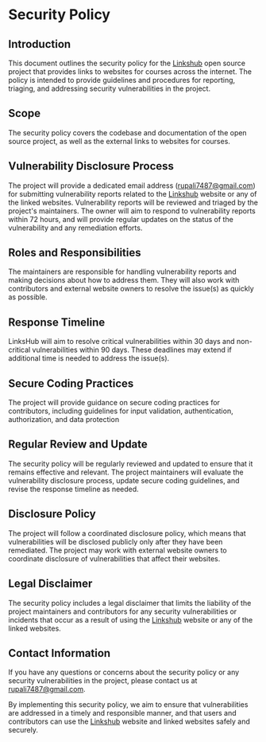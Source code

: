 
# Security Policy




## Introduction

This document outlines the security policy for the [Linkshub](https://linkshub.vercel.app/) open source project that provides links to websites for courses across the internet. The policy is intended to provide guidelines and procedures for reporting, triaging, and addressing security vulnerabilities in the project.
## Scope

The security policy covers the codebase and documentation of the open source project, as well as the external links to websites for courses.
## Vulnerability Disclosure Process

The project will provide a dedicated email address (rupali7487@gmail.com) for submitting vulnerability reports related to the [Linkshub](https://linkshub.vercel.app/) website or any of the linked websites. Vulnerability reports will be reviewed and triaged by the project's maintainers. The owner will aim to respond to vulnerability reports within 72 hours, and will provide regular updates on the status of the vulnerability and any remediation efforts.
## Roles and Responsibilities

The maintainers are responsible for handling vulnerability reports and making decisions about how to address them. They will also work with contributors and external website owners to resolve the issue(s) as quickly as possible.



## Response Timeline

LinksHub will aim to resolve critical vulnerabilities within 30 days and non-critical vulnerabilities within 90 days. These deadlines may extend if additional time is needed to address the issue(s).


##  Secure Coding Practices

The project will provide guidance on secure coding practices for contributors, including guidelines for input validation, authentication, authorization, and data protection
## Regular Review and Update

The security policy will be regularly reviewed and updated to ensure that it remains effective and relevant. The project maintainers will evaluate the vulnerability disclosure process, update secure coding guidelines, and revise the response timeline as needed.
## Disclosure Policy

The project will follow a coordinated disclosure policy, which means that vulnerabilities will be disclosed publicly only after they have been remediated. The project may work with external website owners to coordinate disclosure of vulnerabilities that affect their websites.


## Legal Disclaimer

The security policy includes a legal disclaimer that limits the liability of the project maintainers and contributors for any security vulnerabilities or incidents that occur as a result of using the [Linkshub](https://linkshub.vercel.app/) website or any of the linked websites.


## Contact Information

If you have any questions or concerns about the security policy or any security vulnerabilities in the project, please contact us at rupali7487@gmail.com.


By implementing this security policy, we aim to ensure that vulnerabilities are addressed in a timely and responsible manner, and that users and contributors can use the [Linkshub](https://linkshub.vercel.app/) website and linked websites safely and securely.

